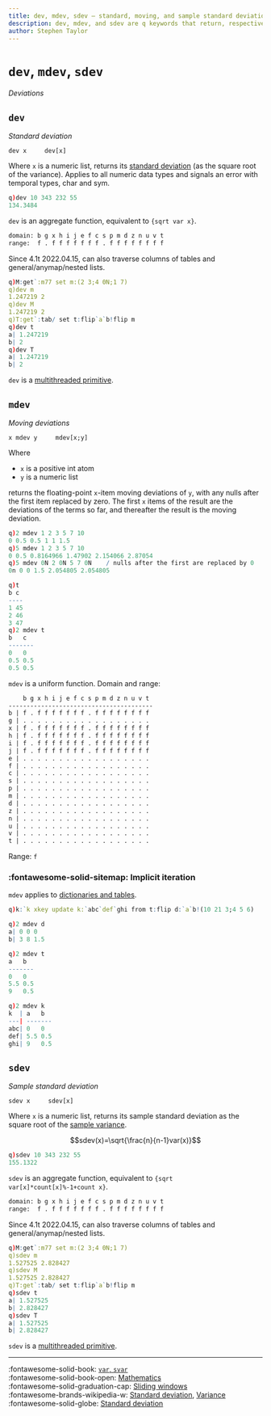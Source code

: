 ```yaml
---
title: dev, mdev, sdev – standard, moving, and sample standard deviations | Reference | kdb+ and q documentation
description: dev, mdev, and sdev are q keywords that return, respectively, the standard deviation, moving deviation, and sample standard deviation of their argument.
author: Stephen Taylor
---
```

# `dev`, `mdev`, `sdev`

_Deviations_




## `dev`

_Standard deviation_

```syntax
dev x     dev[x]
```

Where `x` is a numeric list, returns its [standard deviation](https://en.wikipedia.org/wiki/Standard_deviation "Wikipedia") (as the square root of the variance).
Applies to all numeric data types and signals an error with temporal types, char and sym.

```q
q)dev 10 343 232 55
134.3484
```

`dev` is an aggregate function, equivalent to `{sqrt var x}`.

```txt
domain: b g x h i j e f c s p m d z n u v t
range:  f . f f f f f f f . f f f f f f f f
```

Since 4.1t 2022.04.15, can also traverse columns of tables and general/anymap/nested lists.

```q
q)M:get`:m77 set m:(2 3;4 0N;1 7)
q)dev m
1.247219 2
q)dev M
1.247219 2
q)T:get`:tab/ set t:flip`a`b!flip m
q)dev t
a| 1.247219
b| 2
q)dev T
a| 1.247219
b| 2
```

`dev` is a [multithreaded primitive](../kb/mt-primitives.md).

## `mdev`

_Moving deviations_

```syntax
x mdev y     mdev[x;y]
```

Where

-   `x` is a positive int atom
-   `y` is a numeric list

returns the floating-point `x`-item moving deviations of `y`, with any nulls after the first item replaced by zero. The first `x` items of the result are the deviations of the terms so far, and thereafter the result is the moving deviation.

```q
q)2 mdev 1 2 3 5 7 10
0 0.5 0.5 1 1 1.5
q)5 mdev 1 2 3 5 7 10
0 0.5 0.8164966 1.47902 2.154066 2.87054
q)5 mdev 0N 2 0N 5 7 0N    / nulls after the first are replaced by 0
0n 0 0 1.5 2.054805 2.054805

q)t
b c
----
1 45
2 46
3 47
q)2 mdev t
b   c
-------
0   0
0.5 0.5
0.5 0.5
```

`mdev` is a uniform function.
Domain and range:
```txt
    b g x h i j e f c s p m d z n u v t
----------------------------------------
b | f . f f f f f f f . f f f f f f f f
g | . . . . . . . . . . . . . . . . . .
x | f . f f f f f f f . f f f f f f f f
h | f . f f f f f f f . f f f f f f f f
i | f . f f f f f f f . f f f f f f f f
j | f . f f f f f f f . f f f f f f f f
e | . . . . . . . . . . . . . . . . . .
f | . . . . . . . . . . . . . . . . . .
c | . . . . . . . . . . . . . . . . . .
s | . . . . . . . . . . . . . . . . . .
p | . . . . . . . . . . . . . . . . . .
m | . . . . . . . . . . . . . . . . . .
d | . . . . . . . . . . . . . . . . . .
z | . . . . . . . . . . . . . . . . . .
n | . . . . . . . . . . . . . . . . . .
u | . . . . . . . . . . . . . . . . . .
v | . . . . . . . . . . . . . . . . . .
t | . . . . . . . . . . . . . . . . . .
```

Range: `f`


### :fontawesome-solid-sitemap: Implicit iteration

`mdev` applies to [dictionaries and tables](../basics/math.md#dictionaries-and-tables).

```q
q)k:`k xkey update k:`abc`def`ghi from t:flip d:`a`b!(10 21 3;4 5 6)

q)2 mdev d
a| 0 0 0
b| 3 8 1.5

q)2 mdev t
a   b
-------
0   0
5.5 0.5
9   0.5

q)2 mdev k
k  | a   b
---| -------
abc| 0   0
def| 5.5 0.5
ghi| 9   0.5
```


## `sdev`

_Sample standard deviation_

```syntax
sdev x     sdev[x]
```

Where `x` is a numeric list, returns its sample standard deviation as the square root of the [sample variance](var.md#svar).

$$sdev(x)=\sqrt{\frac{n}{n-1}var(x)}$$

```q
q)sdev 10 343 232 55
155.1322
```

`sdev` is an aggregate function, equivalent to `{sqrt var[x]*count[x]%-1+count x}`.

```txt
domain: b g x h i j e f c s p m d z n u v t
range:  f . f f f f f f f . f f f f f f f f
```

Since 4.1t 2022.04.15, can also traverse columns of tables and general/anymap/nested lists.

```q
q)M:get`:m77 set m:(2 3;4 0N;1 7)
q)sdev m
1.527525 2.828427
q)sdev M
1.527525 2.828427
q)T:get`:tab/ set t:flip`a`b!flip m
q)sdev t
a| 1.527525
b| 2.828427
q)sdev T
a| 1.527525
b| 2.828427
```

`sdev` is a [multithreaded primitive](../kb/mt-primitives.md).

----
:fontawesome-solid-book:
[`var`, `svar`](var.md)
<br>
:fontawesome-solid-book-open:
[Mathematics](../basics/math.md)
<br>
:fontawesome-solid-graduation-cap:
[Sliding windows](../kb/programming-idioms.md#how-do-i-apply-a-function-to-a-sequence-sliding-window)
<br>
:fontawesome-brands-wikipedia-w:
[Standard deviation](https://en.wikipedia.org/wiki/Standard_deviation "Wikipedia"),
[Variance](https://en.wikipedia.org/wiki/Variance "Wikipedia")
<br>
:fontawesome-solid-globe:
[Standard deviation](http://financereference.com/learn/standard-deviation "financereference.com")
